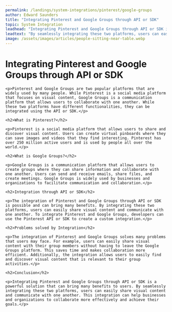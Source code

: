 ```yaml
---
permalink: /landings/system-integrations/pinterest/google-groups
author: Edward Saunders
title: "Integrating Pinterest and Google Groups through API or SDK"
topic: System Integration
leadhead: "Integrating Pinterest and Google Groups through API or SDK is a powerful solution that can bring many benefits to users"
leadtext: "By seamlessly integrating these two platforms, users can easily share visual content and communicate with one another. This integration can help businesses and organizations to collaborate more effectively and achieve their goals."
image: /assets/images/articles/people-sitting-near-table.webp
---
```

<div class="arttext">	<h1>Integrating Pinterest and Google Groups through API or SDK</h1>

	<p>Pinterest and Google Groups are two popular platforms that are widely used by many people. While Pinterest is a social media platform that focuses on visual content, Google Groups is a communication platform that allows users to collaborate with one another. While these two platforms have different functionalities, they can be integrated using the API or SDK.</p>

	<h2>What is Pinterest?</h2>

	<p>Pinterest is a social media platform that allows users to share and discover visual content. Users can create virtual pinboards where they can save images and videos that they find interesting. Pinterest has over 250 million active users and is used by people all over the world.</p>

	<h2>What is Google Groups?</h2>

	<p>Google Groups is a communication platform that allows users to create groups where they can share information and collaborate with one another. Users can send and receive emails, share files, and create meetings. Google Groups is widely used by businesses and organizations to facilitate communication and collaboration.</p>

	<h2>Integration through API or SDK</h2>

	<p>The integration of Pinterest and Google Groups through API or SDK is possible and can bring many benefits. By integrating these two platforms, users can easily share visual content and communicate with one another. To integrate Pinterest and Google Groups, developers can use the Pinterest API or SDK to create a custom integration.</p>

	<h2>Problems solved by Integration</h2>

	<p>The integration of Pinterest and Google Groups solves many problems that users may face. For example, users can easily share visual content with their group members without having to leave the Google Groups platform. This saves time and makes collaboration more efficient. Additionally, the integration allows users to easily find and discover visual content that is relevant to their group activities.</p>

	<h2>Conclusion</h2>

	<p>Integrating Pinterest and Google Groups through API or SDK is a powerful solution that can bring many benefits to users. By seamlessly integrating these two platforms, users can easily share visual content and communicate with one another. This integration can help businesses and organizations to collaborate more effectively and achieve their goals.</p>

</div>